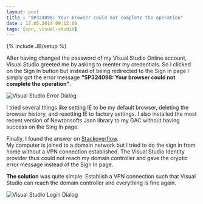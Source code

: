 ```yaml
---
layout: post
title : "SP324098: Your browser could not complete the operation"
date : 17.05.2014 09:12:00
tags: [vpn, visual-studio]
---
```

{% include JB/setup %}

After having changed the password of my Visual Studio Online account, Visual Studio greeted me by asking to reenter my credentials. So I clicked on the Sign In button but instead of being redirected to the Sign In page I simply got the error message **"SP324098: Your browser could not complete the operation"**.

 ![Visual Studio Error Dialog](http://janmolnar.blob.core.windows.net/public/2014-05-17-Sorry.PNG) 

 I tried several things like setting IE to be my default browser, deleting the browser history, and resetting IE to factory settings. I also installed the most recent version of Newtonsofts Json library to my GAC without having success on the Sing In page. 

 Finally, I found the answer on [Stackoverflow](http://stackoverflow.com/questions/20272942/vs-2012-tfs-stuck-on-loading-identity-providers).  
 My computer is joined to a domain network but I tried to do the sign in from home without a VPN connection established. The Visual Studio Identity provider thus could not reach my domain controller and gave the cryptic error message instead of the Sign In page. 

 **The solution** was quite simple: Establish a VPN connection such that Visual Studio can reach the domain controller and everything is fine again.

 ![Visual Studio Login Dialog](http://janmolnar.blob.core.windows.net/public/2014-05-17-Success.PNG) 
